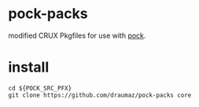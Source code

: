 # pock-packs
modified CRUX Pkgfiles for use with [pock](https://github.com/draumaz/pock).

# install
```
cd ${POCK_SRC_PFX}
git clone https://github.com/draumaz/pock-packs core
```
